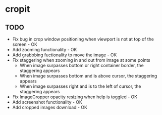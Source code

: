 # cropit

## TODO

- Fix bug in crop window positioning when viewport is not at top of the screen - OK
- Add zooming functionality - OK
- Add grabbbing fuctionality to move the image - OK
- Fix staggering when zooming in and out from image at some points
	- When image surpasses bottom or right container border, the staggering appears
	- When image surpasses bottom and is above cursor, the staggering appears
	- When image surpasses right and is to the left of cursor, the staggering appears
- Fix ImageCropper opacity resizing when help is toggled - OK
- Add screenshot functionality - OK
- Add cropped images download - OK